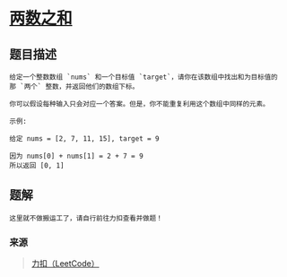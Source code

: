 # [两数之和](https://leetcode-cn.com/problems/two-sum/)

## 题目描述
    给定一个整数数组 `nums` 和一个目标值 `target`，请你在该数组中找出和为目标值的那 `两个` 整数，并返回他们的数组下标。

    你可以假设每种输入只会对应一个答案。但是，你不能重复利用这个数组中同样的元素。

    示例:

    给定 nums = [2, 7, 11, 15], target = 9

    因为 nums[0] + nums[1] = 2 + 7 = 9
    所以返回 [0, 1]

## 题解
    这里就不做搬运工了，请自行前往力扣查看并做题！

### 来源
> [力扣（LeetCode）](https://leetcode-cn.com/)